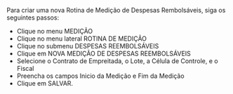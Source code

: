 Para criar uma nova Rotina de Medição de Despesas Rembolsáveis, siga os seguintes passos:

* Clique no menu MEDIÇÃO
* Clique no menu lateral ROTINA DE MEDIÇÃO
* Clique no submenu DESPESAS REEMBOLSÁVEIS
* Clique em NOVA MEDIÇÃO DE DESPESAS REEMBOLSÁVEIS
* Selecione o Contrato de Empreitada, o Lote, a Célula de Controle, e o Fiscal
* Preencha os campos Inicio da Medição e Fim da Medição
* Clique em SALVAR.
